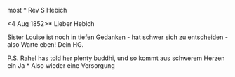 most <Estimable>* Rev S Hebich

 <4 Aug 1852>*
Lieber Hebich

Sister Louise ist noch in tiefen Gedanken - hat schwer sich zu entscheiden - also Warte eben!
 Dein HG.

P.S. Rahel has told her plenty buddhi, und so kommt aus schwerem Herzen ein  Ja <dem Markus Weber>*
Also wieder eine Versorgung


